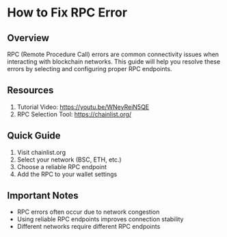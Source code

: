 # How to Fix RPC Error

## Overview
RPC (Remote Procedure Call) errors are common connectivity issues when interacting with blockchain networks. This guide will help you resolve these errors by selecting and configuring proper RPC endpoints.

## Resources
1. Tutorial Video: https://youtu.be/WNeyReiN5QE
2. RPC Selection Tool: https://chainlist.org/

## Quick Guide
1. Visit chainlist.org
2. Select your network (BSC, ETH, etc.)
3. Choose a reliable RPC endpoint
4. Add the RPC to your wallet settings

## Important Notes
- RPC errors often occur due to network congestion
- Using reliable RPC endpoints improves connection stability
- Different networks require different RPC endpoints